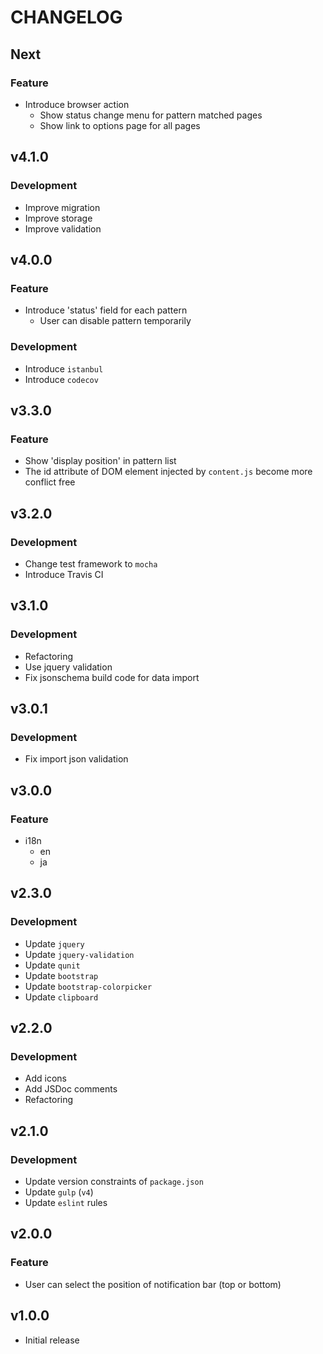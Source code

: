# CHANGELOG


## Next

### Feature

- Introduce browser action
  - Show status change menu for pattern matched pages
  - Show link to options page for all pages


## v4.1.0

### Development

- Improve migration
- Improve storage
- Improve validation


## v4.0.0

### Feature

- Introduce 'status' field for each pattern
  - User can disable pattern temporarily

### Development

- Introduce `istanbul`
- Introduce `codecov`


## v3.3.0

### Feature

- Show 'display position' in pattern list
- The id attribute of DOM element injected by `content.js` become more conflict free


## v3.2.0

### Development

- Change test framework to `mocha`
- Introduce Travis CI


## v3.1.0

### Development

- Refactoring
- Use jquery validation
- Fix jsonschema build code for data import


## v3.0.1

### Development

- Fix import json validation


## v3.0.0

### Feature

- i18n
  - en
  - ja


## v2.3.0

### Development

- Update `jquery`
- Update `jquery-validation`
- Update `qunit`
- Update `bootstrap`
- Update `bootstrap-colorpicker`
- Update `clipboard`


## v2.2.0

### Development

- Add icons
- Add JSDoc comments
- Refactoring


## v2.1.0

### Development

- Update version constraints of `package.json`
- Update `gulp` (`v4`)
- Update `eslint` rules


## v2.0.0

### Feature

- User can select the position of notification bar (top or bottom)


## v1.0.0

- Initial release
